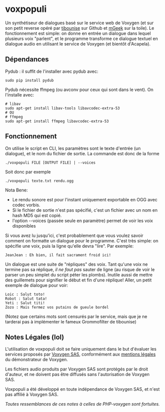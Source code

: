 voxpopuli
=========

Un synthétiseur de dialogues basé sur le service web de Voxygen (et sur son petit reverse opéré par [tibounise](https://github.com/tibounise/PHP-Voxygen) sur Github et [mGeek](http://mgeek.fr/) sur la toile). Le fonctionnement est simple: on donne en entrée un dialogue dans lequel plusieurs voix "parlent", et le programme transforme ce dialogue textuel en dialogue audio en utilisant le service de Voxygen (et bientôt d'Acapela).

## Dépendances

Pydub : il suffit de l'installer avec pydub avec:

    sudo pip install pydub

Pydub nécessite ffmpeg (ou avconv pour ceux qui sont dans le vent). On l'installe avec:

    # libav
    sudo apt-get install libav-tools libavcodec-extra-53
    # OU
    # ffmpeg
    sudo apt-get install ffmpeg libavcodec-extra-53

## Fonctionnement

On utilise le script en CLI, les paramètres sont le texte d'entrée (un dialogue), et le nom du fichier de sortie.
La commande est donc de la forme

    ./voxpopuli FILE [OUTPUT FILE] | --voices

Soit donc par exemple

    ./voxpopuli texte.txt rendu.ogg

Nota Bene:
 * Le rendu sonore est pour l'instant uniquement exportable en OGG avec codec vorbis.
 * Si le fichier de sortie n'est pas spécifié, c'est un fichier avec un nom en hash MD5 qui est copié.
 * l'option --voices (passée seule en paramètre) permet de voir les voix disponibles

Si vous avez lu jusqu'ici, c'est probablement que vous voulez savoir comment on formatte un dialogue pour le programme. C'est très simple: on spécifie une voix, puis la ligne qu'elle devra "lire". Par exemple:

    JeanJean : Eh bien, il fait sacrament froid ici!

Un dialogue est une suite de "répliques" des voix. Tant qu'une voix ne termine pas sa réplique, *il ne faut pas* sauter de ligne (au risque de voir le parser un peu simplet du script péter les plombs). Inutile aussi de mettre des guillemets pour signifier le début et fin d'une réplique!
Aller, un petit exemple de dialogue pour voir:

    Loic : Salut toto!
    Robot : Salut tata!
    Yeti : Salut titi!
    Zozo : Mais fermez vos putains de gueule bordel

(Notez que certains mots sont censurés par le service, mais que je ne tarderai pas à implémenter le fameux Grommofilter de tibounise)

## Notes Légales (lol)
L'utilisation de voxpopuli doit se faire uniquement dans le but d'évaluer les services proposés par [Voxygen SAS](http://voxygen.fr), conformément aux [mentions légales](http://voxygen.fr/fr/content/mentions-legales) du démonstrateur de Voxygen.

Les fichiers audio produits par Voxygen SAS sont protégés par le droit d'auteur, et ne doivent pas être diffusés sans l'autorisation de Voxygen SAS.

Voxpopuli a été développé en toute indépendance de Voxygen SAS, et n'est pas affilié à Voxygen SAS.

*Toutes ressemblances de ces notes à celles de PHP-voxygen sont fortuites.*

